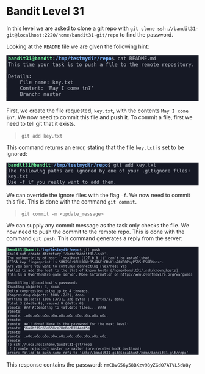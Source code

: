 # Bandit Level 31

In this level we are asked to clone a git repo with `git clone ssh://bandit31-git@localhost:2220/home/bandit31-git/repo` to find the password.

Looking at the `README` file we are given the following hint:

![080c0f58.png](../src/080c0f58.png)

First, we create the file requested, `key.txt`, with the contents `May I come in?`. We now need to commit this file and push it. To commit a file, first we need to tell git that it exists.
> `git add key.txt`

This command returns an error, stating that the file `key.txt` is set to be ignored:

![a866e96e.png](../src/a866e96e.png)

We can override the ignore files with the flag `-f`. We now need to commit this file. This is done with the command `git commit`.
> `git commit -m <update_message>`

We can supply any commit message as the task only checks the file. We now need to push the commit to the remote repo. This is done with the command `git push`. This command generates a reply from the server:

![1f17e188.png](../src/1f17e188.png)

This response contains the password: `rmCBvG56y58BXzv98yZGdO7ATVL5dW8y`

